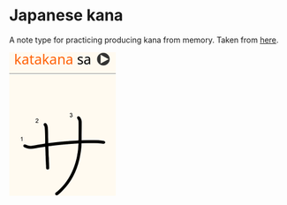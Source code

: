 # Japanese kana

A note type for practicing producing kana from memory.
Taken from [here](https://tatsumoto-ren.github.io/blog/writing-japanese.html#writing-kana).

![screenshot](kana.webp)
